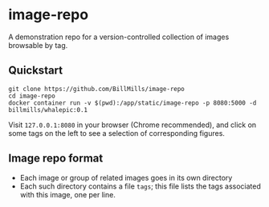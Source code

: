 # image-repo

A demonstration repo for a version-controlled collection of images browsable by tag.

## Quickstart

```
git clone https://github.com/BillMills/image-repo
cd image-repo
docker container run -v $(pwd):/app/static/image-repo -p 8080:5000 -d billmills/whalepic:0.1
```

Visit `127.0.0.1:8080` in your browser (Chrome recommended), and click on some tags on the left to see a selection of corresponding figures.

## Image repo format

 - Each image or group of related images goes in its own directory
 - Each such directory contains a file `tags`; this file lists the tags associated with this image, one per line.